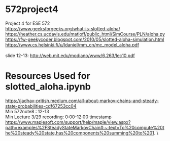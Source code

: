 # 572project4
Project 4 for ESE 572 \
https://www.geeksforgeeks.org/what-is-slotted-aloha/ \
https://heather.cs.ucdavis.edu/matloff/public_html/SimCourse/PLN/aloha.py \
https://fw-geekycoder.blogspot.com/2010/05/slotted-aloha-simulation.html \
https://www.cs.helsinki.fi/u/ldaniel/mm_cn/mc_model_aloha.pdf \
\
slide 12-13: http://web.mit.edu/modiano/www/6.263/lec10.pdf

# Resources Used for slotted_aloha.ipynb
https://jadhav-pritish.medium.com/all-about-markov-chains-and-steady-state-probabilities-cdf67253cc04 \
Min 572note8 : 12-13 \
Min Lecture 3/29 recording: 0:00-12:00 timestamp \
https://www.maplesoft.com/support/help/maple/view.aspx?path=examples%2FSteadyStateMarkovChain#:~:text=To%20compute%20the%20steady%20state,has%20components%20summing%20to%201. \
